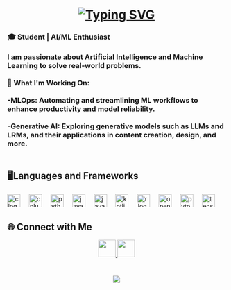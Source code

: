 <h1 align = "center"><a href="https://git.io/typing-svg"><img src="https://readme-typing-svg.demolab.com?font=Fira+Code&weight=600&size=22&duration=2000&pause=500&color=AC4DF7&center=true&width=435&lines=Greetings!!%2C+I'm+Karthikeyan;Welcome+to+my+GitHub+profile!+%F0%9F%8E%89" alt="Typing SVG" /></a></a></a></a><br></h1>

<h3 align="left">🎓 Student | AI/ML Enthusiast<br><br>I am passionate about Artificial Intelligence and Machine Learning to solve real-world problems. <br><br>🔧 What I'm Working On:<br><br>-MLOps: Automating and streamlining ML workflows to enhance productivity and model reliability.<br><br>-Generative AI: Exploring generative models such as LLMs and LRMs, and their applications in content creation, design, and more. <br><br>
</h3>
<h2>🖥️Languages and Frameworks<br></h2>


###

<div align="left">
  <img src="https://cdn.jsdelivr.net/gh/devicons/devicon/icons/c/c-original.svg" height="30" alt="c logo"  />
  <img width="12" />
  <img src="https://cdn.jsdelivr.net/gh/devicons/devicon/icons/cplusplus/cplusplus-original.svg" height="30" alt="cplusplus logo"  />
  <img width="12" />
  <img src="https://cdn.jsdelivr.net/gh/devicons/devicon/icons/python/python-original.svg" height="30" alt="python logo"  />
  <img width="12" />
  <img src="https://cdn.jsdelivr.net/gh/devicons/devicon/icons/java/java-original.svg" height="30" alt="java logo"  />
  <img width="12" />
  <img src="https://cdn.jsdelivr.net/gh/devicons/devicon/icons/javascript/javascript-original.svg" height="30" alt="javascript logo"  />
  <img width="12" />
  <img src="https://cdn.jsdelivr.net/gh/devicons/devicon/icons/kotlin/kotlin-original.svg" height="30" alt="kotlin logo"  />
  <img width="12" />
  <img src="https://cdn.jsdelivr.net/gh/devicons/devicon/icons/r/r-original.svg" height="30" alt="r logo"  />
  <img width="12" />
  <img src="https://cdn.jsdelivr.net/gh/devicons/devicon/icons/opencv/opencv-original.svg" height="30" alt="opencv logo"  />
  <img width="12" />
  <img src="https://cdn.jsdelivr.net/gh/devicons/devicon/icons/pytorch/pytorch-original.svg" height="30" alt="pytorch logo"  />
  <img width="12" />
  <img src="https://cdn.jsdelivr.net/gh/devicons/devicon/icons/tensorflow/tensorflow-original.svg" height="30" alt="tensorflow logo"  />
</div>

###

<h2>🌐 Connect with Me</h2>

<div align="center">
    <a href="mailto:skarthiksubramanian0704@gmail.com">
    <img src="https://img.shields.io/badge/Gmail-333333?style=for-the-badge&logo=gmail&logoColor=red" height = "40px"/>
  </a>
  <a href="https://www.linkedin.com/in/karthik-s-095588259/" target="_blank">
    <img src="https://img.shields.io/badge/LinkedIn-0077B5?style=for-the-badge&logo=linkedin&logoColor=white" target="_blank" height = "40px"/>
  </a>
  <a>
<img src="https://encrypted-tbn0.gstatic.com/images?q=tbn:ANd9GcRdB-EbJVMxRYtNz1i4dn7jOVSfHq-002oe4w&amp;s" class="sFlh5c FyHeAf" alt="Twitter X Logo - Free Vectors &amp; PSDs to Download" jsname="JuXqh" style="max-width: 338px; position: absolute; visibility: hidden;" data-ilt="1729328159427" height="40px"/>
   </a>
</div>

<br>

###
<div align="center">
  <img src = "https://github-readme-quotes-bay.vercel.app/quote?theme=dark&animation=grow_out_in&layout=default&font=default&quoteType=quote-for-the-day&fontColor=magenta">
</div>


###
